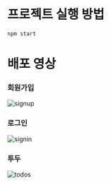 # 프로젝트 실행 방법
`npm start`
# 배포 영상
### 회원가입
![signup](https://user-images.githubusercontent.com/106523012/216826320-cb646064-4df0-4b3e-989d-518e76a9ac13.gif)
### 로그인
![signin](https://user-images.githubusercontent.com/106523012/216826356-6ecd1ff5-ebae-4033-8d0f-36e0474e0885.gif)
### 투두
![todos](https://user-images.githubusercontent.com/106523012/216826366-1e59f69d-eaef-49a0-8cbe-7c730567b0dd.gif)
